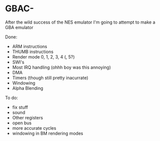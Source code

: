 # GBAC-
After the wild success of the NES emulator I'm going to attempt to make a GBA emulator

Done:
  - ARM instructions
  - THUMB instructions
  - Render mode 0, 1, 2, 3, 4 (, 5?)
  - SWI's
  - Most IRQ handling (ohhh boy was this annoying)
  - DMA
  - Timers (though still pretty inacurrate)
  - Windowing
  - Alpha Blending
  
To do:
  - fix stuff
  - sound
  - Other registers
  - open bus
  - more accurate cycles
  - windowing in BM rendering modes
